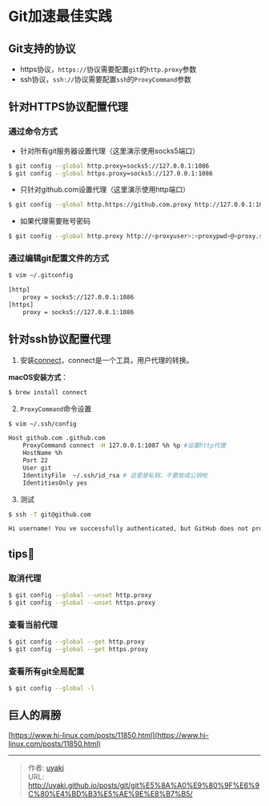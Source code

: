 # Git加速最佳实践


<!--more-->
## Git支持的协议

- https协议，`https://`协议需要配置`git`的`http.proxy`参数
- ssh协议，`ssh://`协议需要配置`ssh`的`ProxyCommand`参数

## 针对HTTPS协议配置代理

### 通过命令方式

- 针对所有git服务器设置代理（这里演示使用socks5端口）

```bash
$ git config --global http.proxy=socks5://127.0.0.1:1086
$ git config --global https.proxy=socks5://127.0.0.1:1086
```

- 只针对github.com设置代理（这里演示使用http端口）

```bash
$ git config --global http.https://github.com.proxy http://127.0.0.1:1087
```

- 如果代理需要账号密码

```bash
$ git config --global http.proxy http://<proxyuser>:<proxypwd>@<proxy.server.com>:<proxy.server.port>
```

### 通过编辑git配置文件的方式

```bash
$ vim ~/.gitconfig

[http]
	proxy = socks5://127.0.0.1:1086
[https]
	proxy = socks5://127.0.0.1:1086
```

## 针对ssh协议配置代理

1. 安装[connect](https://bitbucket.org/gotoh/connect)，connect是一个工具，用户代理的转换。

**macOS安装方式**：

```bash
$ brew install connect
```

2. `ProxyCommand`命令设置

```bash
$ vim ~/.ssh/config

Host github.com .github.com
    ProxyCommand connect -H 127.0.0.1:1087 %h %p #设置http代理
    HostName %h
    Port 22
    User git
    IdentityFile  ~/.ssh/id_rsa # 这里是私钥，不要放成公钥啦
    IdentitiesOnly yes
```

3. 测试

```bash
$ ssh -T git@github.com

Hi username! You ve successfully authenticated, but GitHub does not provide shell access.
```
## tips📌

### 取消代理

```bash
$ git config --global --unset http.proxy 
$ git config --global --unset https.proxy
```

### 查看当前代理
```bash
$ git config --global --get http.proxy
$ git config --global --get https.proxy
```

### 查看所有git全局配置
```bash
$ git config --global -l
```

## 巨人的肩膀
[https://www.hi-linux.com/posts/11850.html](https://www.hi-linux.com/posts/11850.html)


---

> 作者: [uyaki](https://www.github.com/uyaki)  
> URL: http://uyaki.github.io/posts/git/git%E5%8A%A0%E9%80%9F%E6%9C%80%E4%BD%B3%E5%AE%9E%E8%B7%B5/  

